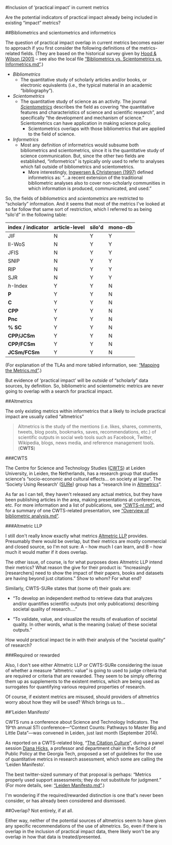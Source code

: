 #Inclusion of ‘practical impact’ in current metrics

Are the potential indicators of practical impact already being included in existing “impact” metrics?

##Bibliometrics and scientometrics and informetrics

The question of practical impact overlap in current metrics becomes easier to approach if you first consider the following definitions of the metrics-related fields. (They are based on the historical survey given by [Hood & Wilson (2001)](http://doi.org/10.1023/A:1017919924342) – see also the local file [“Bibliometrics vs. Scientometrics vs. Informetrics.md”](/Fall-2014/notes/Bibliometrics%20vs.%20Scientometrics%20vs.%20Informetrics.md).)

* *Bibliometrics*
  * The quantitative study of scholarly articles and/or books, or electronic equivalents (i.e., the typical material in an academic “bibliography”).
* *Scientometrics*
  * The quantitative study of science as an activity. The journal [*Scientometrics*](http://link.springer.com/journal/11192) describes the field as covering “the quantitative features and characteristics of science and scientific research”, and specifically “the development and mechanism of science.” Scientometrics can have application in making science policy.
    * Scientometrics overlaps with those bibliometrics that are applied to the field of science.
* *Informetrics*
  * Most any definition of informetrics would subsume both bibliometrics and scientometrics, since it is the quantitative study of science communication.  But, since the other two fields are established, “informetrics” is typically only used to refer to analyses which fall outside of bibliometrics and scientometrics.
    * More interestingly, [Ingwersen & Christensen (1997)](http://onlinelibrary.wiley.com/doi/10.1002/%28SICI%291097-4571%28199703%2948:3%3C205::AID-ASI3%3E3.0.CO;2-0/abstract) defined informetrics as: “…a recent extension of the traditional bibliometric analyses also to cover non-scholarly communities in which information is produced, communicated, and used.”

So, the fields of *bibliometrics* and *scientometrics* are restricted to “scholarly” information.  And it seems that most of the metrics I've looked at so far follow that same sort of restriction, which I referred to as being “silo'd” in the following table:

| index / indicator | article-level | silo'd | mono-db |
|-------------------|---------------|--------|---------|
| JIF               | N             |  Y     |  Y      |
| II-WoS            | N             |  Y     |  Y      |
| JFIS              | N             |  Y     |  Y      |
| SNIP              | N             |  Y     |  Y      |
| RIP               | N             |  Y     |  Y      |
| SJR               | N             |  Y     |  Y      |
| *h*-Index         | Y             |  Y     |  N      |
| **P**             | Y             |  Y     |  N      |
| **C**             | Y             |  Y     |  N      |
| **CPP**           | Y             |  Y     |  N      |
| **Pnc**           | Y             |  Y     |  N      |
| **% SC**          | Y             |  Y     |  N      |
| **CPP/JCSm**      | Y             |  Y     |  N      |
| **CPP/FCSm**      | Y             |  Y     |  N      |
| **JCSm/FCSm**     | Y             |  Y     |  N      |

(For explanation of the TLAs and more tabled information, see: [“Mapping the Metrics.md”](/Fall-2014/notes/Mapping%20the%20Metrics.md).)

But evidence of ‘practical impact’ will be *outside* of “scholarly” data sources, by definition.  So, bibliometric and scientometric metrics are never going to overlap with a search for practical impact.

##Altmetrics

The only existing metrics within informetrics that a likely to include practical impact are usually called “altmetrics”

>Altmetrics is the study of the mentions (i.e. likes, shares, comments, tweets, blog posts, bookmarks, saves, recommendations, etc.) of scientific outputs in social web tools such as Facebook, Twitter, Wikipedia, blogs, news media, and reference management tools. (**CWTS**)

###CWTS

The Centre for Science and Technology Studies ([CWTS](http://www.cwts.nl/Home)) at Leiden University, in Leiden, the Netherlands, has a research group that studies science's “socio-economic and cultural effects… on society at large”.  The ‘Society Using Research’ ([SURe](http://www.cwts.nl/Societal-Impact-of-Research)) group has a “research line in [Altmetrics](http://www.cwts.nl/Altmetrics)”.

As far as I can tell, they haven't released any actual metrics, but they have been publishing articles in the area, making presentations at conferences, etc.  For more information and a list of publications, see [“CWTS-nl.md”](/Fall-2014/notes/CWTS-nl.md), and for a summary of one CWTS-related presentation, see [“Overview of bibliometric analysis.md”](/Fall-2014/notes/Overview%20of%20bibliometric%20analysis.md).

###Altmetric LLP

I still don't really know exactly what metrics [Altmetric LLP](http://www.altmetric.com/about.php) provides.  Presumably there would be overlap,  but their metrics are mostly commercial and closed source, so I'm not sure: A – how much I can learn, and B – how much it would matter if it does overlap.

The other issue, of course, is for what purposes does Altmetric LLP intend their metrics?  What reason the give for their product is: “Increasingly [researchers] need to show the impact of their papers, books and datasets are having beyond just citations.”  Show to whom?  For what end?

Similarly, CWTS-SURe states that (some of) their goals are:

* “To develop an independent method to retrieve data that analyzes and/or quantifies scientific outputs (not only publications) describing societal quality of research.…”

* “To validate, value, and visualize the results of evaluation of societal quality. In other words, what is the meaning (value) of these societal outputs.”

How would practical impact tie in with their analysis of the “societal quality” of research?

###Required or rewarded

Also, I don't see either Altmetric LLP or CWTS-SURe considering the issue of whether a measure “altmetric value” is going to used to judge criteria that are required or criteria that are rewarded.  They seem to be simply offering them up as supplements to the existent metrics, which are being used as surrogates for quantifying various required properties of research.

Of course, if existent metrics are misused, should providers of altmetrics worry about how they will be used?  Which brings us to…

##‘Leiden Manifesto’

CWTS runs a conference about Science and Technology Indicators.  The 19^th annual STI conference&mdash;“Context Counts: Pathways to Master Big and Little Data”&mdash;was convened in Leiden, just last month (September 2014).

As reported on a CWTS-related blog, “[The Citation Culture](http://wp.me/p1RSZG-8d)”, during a panel session [Diana Hicks](http://www.iac.gatech.edu/faculty-and-staff/faculty/bio/hicks), a professor and department chair in the School of Public Policy at the Georgia Tech, proposed a set of guidelines for the use of quantitative metrics in research assessment, which some are calling the ‘Leiden Manifesto’.

The best twitter-sized summary of that proposal is perhaps: “Metrics properly used support assessments; they do not substitute for judgment.”  (For more details, see: [“Leiden Manifesto.md”](/Fall-2014/notes/Leiden%20Manifesto.md).)

I'm wondering if the required/rewarded distinction is one that's never been consider, or has already been considered and dismissed.

##Overlap?  Not entirely, if at all.

Either way, neither of the potential sources of altmetrics seem to have given any specific recommendations of the use of altmetrics.  So, even if there is overlap in the inclusion of practical impact data, there likely won't be any overlap in how that data is treated/presented.



